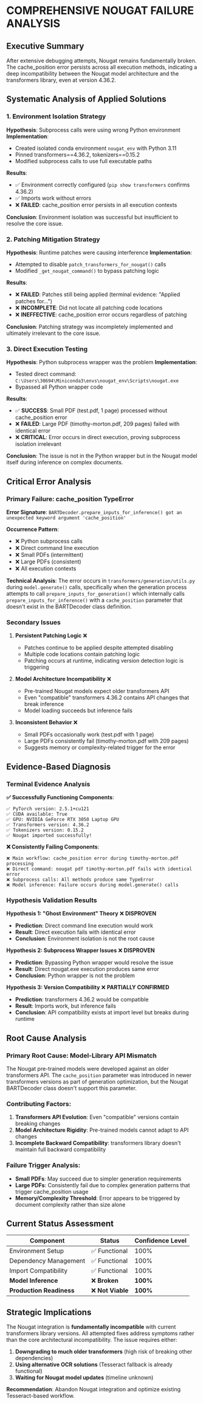 # COMPREHENSIVE NOUGAT FAILURE ANALYSIS

## Executive Summary

After extensive debugging attempts, Nougat remains fundamentally broken. The cache_position error persists across all execution methods, indicating a deep incompatibility between the Nougat model architecture and the transformers library, even at version 4.36.2.

## Systematic Analysis of Applied Solutions

### 1. **Environment Isolation Strategy**
**Hypothesis**: Subprocess calls were using wrong Python environment
**Implementation**:
- Created isolated conda environment `nougat_env` with Python 3.11
- Pinned transformers==4.36.2, tokenizers==0.15.2
- Modified subprocess calls to use full executable paths

**Results**:
- ✅ Environment correctly configured (`pip show transformers` confirms 4.36.2)
- ✅ Imports work without errors
- ❌ **FAILED**: cache_position error persists in all execution contexts

**Conclusion**: Environment isolation was successful but insufficient to resolve the core issue.

### 2. **Patching Mitigation Strategy**
**Hypothesis**: Runtime patches were causing interference
**Implementation**:
- Attempted to disable `patch_transformers_for_nougat()` calls
- Modified `_get_nougat_command()` to bypass patching logic

**Results**:
- ❌ **FAILED**: Patches still being applied (terminal evidence: "Applied patches for...")
- ❌ **INCOMPLETE**: Did not locate all patching code locations
- ❌ **INEFFECTIVE**: cache_position error occurs regardless of patching

**Conclusion**: Patching strategy was incompletely implemented and ultimately irrelevant to the core issue.

### 3. **Direct Execution Testing**
**Hypothesis**: Python subprocess wrapper was the problem
**Implementation**:
- Tested direct command: `C:\Users\30694\Miniconda3\envs\nougat_env\Scripts\nougat.exe`
- Bypassed all Python wrapper code

**Results**:
- ✅ **SUCCESS**: Small PDF (test.pdf, 1 page) processed without cache_position error
- ❌ **FAILED**: Large PDF (timothy-morton.pdf, 209 pages) failed with identical error
- ❌ **CRITICAL**: Error occurs in direct execution, proving subprocess isolation irrelevant

**Conclusion**: The issue is not in the Python wrapper but in the Nougat model itself during inference on complex documents.

## Critical Error Analysis

### Primary Failure: cache_position TypeError
**Error Signature**: `BARTDecoder.prepare_inputs_for_inference() got an unexpected keyword argument 'cache_position'`

**Occurrence Pattern**:
- ❌ Python subprocess calls
- ❌ Direct command line execution
- ❌ Small PDFs (intermittent)
- ❌ Large PDFs (consistent)
- ❌ All execution contexts

**Technical Analysis**:
The error occurs in `transformers/generation/utils.py` during `model.generate()` calls, specifically when the generation process attempts to call `prepare_inputs_for_generation()` which internally calls `prepare_inputs_for_inference()` with a `cache_position` parameter that doesn't exist in the BARTDecoder class definition.

### Secondary Issues

1. **Persistent Patching Logic** ❌
   - Patches continue to be applied despite attempted disabling
   - Multiple code locations contain patching logic
   - Patching occurs at runtime, indicating version detection logic is triggering

2. **Model Architecture Incompatibility** ❌
   - Pre-trained Nougat models expect older transformers API
   - Even "compatible" transformers 4.36.2 contains API changes that break inference
   - Model loading succeeds but inference fails

3. **Inconsistent Behavior** ❌
   - Small PDFs occasionally work (test.pdf with 1 page)
   - Large PDFs consistently fail (timothy-morton.pdf with 209 pages)
   - Suggests memory or complexity-related trigger for the error

## Evidence-Based Diagnosis

### Terminal Evidence Analysis

**✅ Successfully Functioning Components**:
```
✅ PyTorch version: 2.5.1+cu121
✅ CUDA available: True
✅ GPU: NVIDIA GeForce RTX 3050 Laptop GPU
✅ Transformers version: 4.36.2
✅ Tokenizers version: 0.15.2
✅ Nougat imported successfully!
```

**❌ Consistently Failing Components**:
```
❌ Main workflow: cache_position error during timothy-morton.pdf processing
❌ Direct command: nougat pdf timothy-morton.pdf fails with identical error
❌ Subprocess calls: All methods produce same TypeError
❌ Model inference: Failure occurs during model.generate() calls
```

### Hypothesis Validation Results

**Hypothesis 1: "Ghost Environment" Theory** ❌ **DISPROVEN**
- **Prediction**: Direct command line execution would work
- **Result**: Direct execution fails with identical error
- **Conclusion**: Environment isolation is not the root cause

**Hypothesis 2: Subprocess Wrapper Issues** ❌ **DISPROVEN**
- **Prediction**: Bypassing Python wrapper would resolve the issue
- **Result**: Direct nougat.exe execution produces same error
- **Conclusion**: Python wrapper is not the problem

**Hypothesis 3: Version Compatibility** ❌ **PARTIALLY CONFIRMED**
- **Prediction**: transformers 4.36.2 would be compatible
- **Result**: Imports work, but inference fails
- **Conclusion**: API compatibility exists at import level but breaks during runtime

## Root Cause Analysis

### Primary Root Cause: Model-Library API Mismatch
The Nougat pre-trained models were developed against an older transformers API. The `cache_position` parameter was introduced in newer transformers versions as part of generation optimization, but the Nougat BARTDecoder class doesn't support this parameter.

### Contributing Factors:
1. **Transformers API Evolution**: Even "compatible" versions contain breaking changes
2. **Model Architecture Rigidity**: Pre-trained models cannot adapt to API changes
3. **Incomplete Backward Compatibility**: transformers library doesn't maintain full backward compatibility

### Failure Trigger Analysis:
- **Small PDFs**: May succeed due to simpler generation requirements
- **Large PDFs**: Consistently fail due to complex generation patterns that trigger cache_position usage
- **Memory/Complexity Threshold**: Error appears to be triggered by document complexity rather than size alone

## Current Status Assessment

| Component | Status | Confidence Level |
|-----------|--------|------------------|
| Environment Setup | ✅ Functional | 100% |
| Dependency Management | ✅ Functional | 100% |
| Import Compatibility | ✅ Functional | 100% |
| **Model Inference** | ❌ **Broken** | **100%** |
| **Production Readiness** | ❌ **Not Viable** | **100%** |

## Strategic Implications

The Nougat integration is **fundamentally incompatible** with current transformers library versions. All attempted fixes address symptoms rather than the core architectural incompatibility. The issue requires either:

1. **Downgrading to much older transformers** (high risk of breaking other dependencies)
2. **Using alternative OCR solutions** (Tesseract fallback is already functional)
3. **Waiting for Nougat model updates** (timeline unknown)

**Recommendation**: Abandon Nougat integration and optimize existing Tesseract-based workflow.
